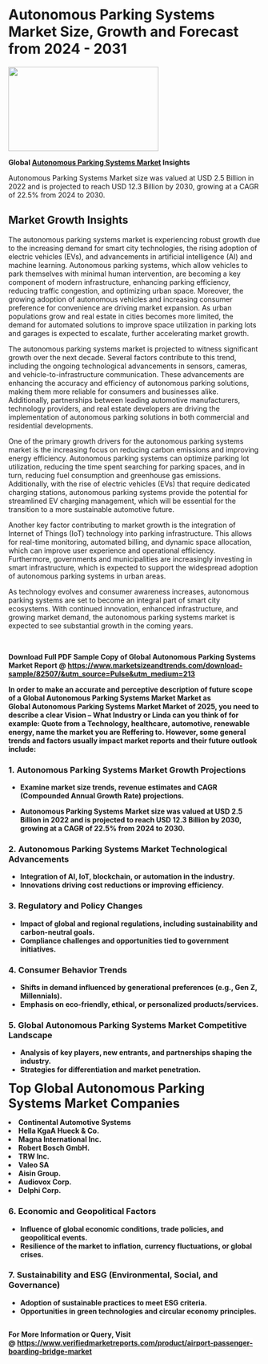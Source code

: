 <H1>Autonomous Parking Systems Market Size, Growth and Forecast from 2024 - 2031</H1><img class="aligncenter size-medium wp-image-584254" src="https://thirdeyenews.in/wp-content/uploads/2024/09/Global-Market-Research-300x168.jpeg" alt="" width="300" height="168" /><p><strong>Global&nbsp;<a href="https://www.marketsizeandtrends.com/download-sample/82507/&amp;utm_source=Pulse&amp;utm_medium=213">Autonomous Parking Systems Market</a> Insights</strong></p><p>Autonomous Parking Systems Market size was valued at USD 2.5 Billion in 2022 and is projected to reach USD 12.3 Billion by 2030, growing at a CAGR of 22.5% from 2024 to 2030.</p><p><h2>Market Growth Insights</h2> <p>The autonomous parking systems market is experiencing robust growth due to the increasing demand for smart city technologies, the rising adoption of electric vehicles (EVs), and advancements in artificial intelligence (AI) and machine learning. Autonomous parking systems, which allow vehicles to park themselves with minimal human intervention, are becoming a key component of modern infrastructure, enhancing parking efficiency, reducing traffic congestion, and optimizing urban space. Moreover, the growing adoption of autonomous vehicles and increasing consumer preference for convenience are driving market expansion. As urban populations grow and real estate in cities becomes more limited, the demand for automated solutions to improve space utilization in parking lots and garages is expected to escalate, further accelerating market growth. <br><b></b></p> <p>The autonomous parking systems market is projected to witness significant growth over the next decade. Several factors contribute to this trend, including the ongoing technological advancements in sensors, cameras, and vehicle-to-infrastructure communication. These advancements are enhancing the accuracy and efficiency of autonomous parking solutions, making them more reliable for consumers and businesses alike. Additionally, partnerships between leading automotive manufacturers, technology providers, and real estate developers are driving the implementation of autonomous parking solutions in both commercial and residential developments.</p> <p>One of the primary growth drivers for the autonomous parking systems market is the increasing focus on reducing carbon emissions and improving energy efficiency. Autonomous parking systems can optimize parking lot utilization, reducing the time spent searching for parking spaces, and in turn, reducing fuel consumption and greenhouse gas emissions. Additionally, with the rise of electric vehicles (EVs) that require dedicated charging stations, autonomous parking systems provide the potential for streamlined EV charging management, which will be essential for the transition to a more sustainable automotive future.</p> <p>Another key factor contributing to market growth is the integration of Internet of Things (IoT) technology into parking infrastructure. This allows for real-time monitoring, automated billing, and dynamic space allocation, which can improve user experience and operational efficiency. Furthermore, governments and municipalities are increasingly investing in smart infrastructure, which is expected to support the widespread adoption of autonomous parking systems in urban areas.</p> <p>As technology evolves and consumer awareness increases, autonomous parking systems are set to become an integral part of smart city ecosystems. With continued innovation, enhanced infrastructure, and growing market demand, the autonomous parking systems market is expected to see substantial growth in the coming years.</p> <br><b></p><p><span class=""><strong>Download Full PDF Sample Copy of Global Autonomous Parking Systems Market Report</strong> @ <a href="https://www.marketsizeandtrends.com/download-sample/82507/&amp;utm_source=Pulse&amp;utm_medium=213" target="_blank">https://www.marketsizeandtrends.com/download-sample/82507/&amp;utm_source=Pulse&amp;utm_medium=213</a></span></p><p>In order to make an accurate and perceptive description of future scope of a Global&nbsp;Autonomous Parking Systems Market Market as Global&nbsp;Autonomous Parking Systems Market Market of 2025, you need to describe a clear Vision &ndash; What Industry or Linda can you think of for example: Quote from a Technology, healthcare, automotive, renewable energy, name the market you are Reffering to. However, some general trends and factors usually impact market reports and their future outlook include:</p><h3>1.&nbsp;<strong>Autonomous Parking Systems Market Growth Projections</strong></h3><ul><li>Examine market size trends, revenue estimates and CAGR (Compounded Annual Growth Rate) projections.</li><li><p>Autonomous Parking Systems Market size was valued at USD 2.5 Billion in 2022 and is projected to reach USD 12.3 Billion by 2030, growing at a CAGR of 22.5% from 2024 to 2030.</p></li></ul><h3>2.&nbsp;<strong>Autonomous Parking Systems Market Technological Advancements</strong></h3><ul><li>Integration of AI, IoT, blockchain, or automation in the industry.</li><li>Innovations driving cost reductions or improving efficiency.</li></ul><h3>3.&nbsp;<strong>Regulatory and Policy Changes</strong></h3><ul><li>Impact of global and regional regulations, including sustainability and carbon-neutral goals.</li><li>Compliance challenges and opportunities tied to government initiatives.</li></ul><h3>4.&nbsp;<strong>Consumer Behavior Trends</strong></h3><ul><li>Shifts in demand influenced by generational preferences (e.g., Gen Z, Millennials).</li><li>Emphasis on eco-friendly, ethical, or personalized products/services.</li></ul><h3>5.&nbsp;<strong>Global Autonomous Parking Systems Market Competitive Landscape</strong></h3><ul><li>Analysis of key players, new entrants, and partnerships shaping the industry.</li><li>Strategies for differentiation and market penetration.</li></ul><p data-pm-slice="1 1 []"><span style="color: inherit; font-family: inherit; font-size: 25px;">Top Global Autonomous Parking Systems Market Companies</span></p><div class="" data-test-id=""><p><li>Continental Automotive Systems</li><li> Hella KgaA Hueck & Co.</li><li> Magna International Inc.</li><li> Robert Bosch GmbH.</li><li> TRW Inc.</li><li> Valeo SA</li><li> Aisin Group.</li><li> Audiovox Corp.</li><li> Delphi Corp.</li></p></div><h3>6.&nbsp;<strong>Economic and Geopolitical Factors</strong></h3><ul><li>Influence of global economic conditions, trade policies, and geopolitical events.</li><li>Resilience of the market to inflation, currency fluctuations, or global crises.</li></ul><h3>7.&nbsp;<strong>Sustainability and ESG (Environmental, Social, and Governance)</strong></h3><ul><li>Adoption of sustainable practices to meet ESG criteria.</li><li>Opportunities in green technologies and circular economy principles.</li></ul><h2><strong style="font-size: 14px;">For More Information or Query, Visit @&nbsp;</strong><a style="background-color: #ffffff; font-size: 14px;" href="https://www.marketsizeandtrends.com/report/autonomous-parking-systems-market/" target="_blank">https://www.verifiedmarketreports.com/product/airport-passenger-boarding-bridge-market</a></h2>
